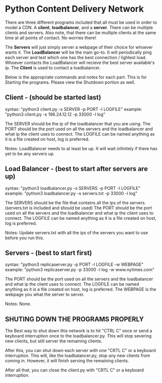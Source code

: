 <h1>Python Content Delivery Network</h1>

There are three different programs included that all must be used in order to model a CDN.
A **client**, **loadbalancer**, and a **server**. There can be multiple clients and servers. Also note,
that there can be mutliple clients at the same time at all points of contact. No worries there!

The **Servers** will just simply server a webpage of their choice for whoever wants it.
The **LoadBalancer** will be the main go-to. It will periodically ping each server and test which
one has the best connection / lightest load. Whoever contacts the LoadBalancer will recieve
the best server available's ip.
The **Client** is used to contact a loadbalancer.

Below is the appropriate commands and notes for each part.
This is for Starting the programs. Please view the Shutdown portion as well.



<h2>Client - (should be started last)</h2>
  syntax:  "python3 client.py -s SERVER -p PORT -l LOGFILE"
  example: "python3 client.py -s 196.24.12.12 -p 33000 -l log"

  The SERVER should be the ip of the loadbalancer that you are using.
  The PORT should be the port used on all the servers and the loadbalancer and what ip the client uses to connect.
  The LOGFILE can be named anything as it is a file created on host, log is preferred.

  Notes: LoadBalancer needs to at least be up. It will wait infinitely if
  there has yet to be any servers up.


<h2>Load Balancer - (best to start after servers are up)</h2>
  syntax:  "python3 loadbalancer.py -s SERVERS -p PORT -l LOGFILE"
  example: "python3 loadbalancer.py -s servers.txt -p 33000 -l log"

  The SERVERS should be the file that contains all the ips of the servers.
  (servers.txt is included and should be used)
  The PORT should be the port used on all the servers and the loadbalancer and what ip the client uses to connect.
  The LOGFILE can be named anything as it is a file created on host, log is preferred.

  Notes: Update servers.txt with all the ips of the servers you want to use before you run this.


<h2>Servers - (best to start first)</h2>
  syntax:  "python3 replicaserver.py -p PORT -l LOGFILE -w WEBPAGE"
  example: "python3 replicaserver.py -p 33000 -l log -w www.nytimes.com"

  The PORT should be the port used on all the servers and the loadbalancer and what ip the client uses to connect.
  The LOGFILE can be named anything as it is a file created on host, log is preferred.
  The WEBPAGE is the webpage you what the server to server.

  Notes: None.




<h2>SHUTING DOWN THE PROGRAMS PROPERLY</h2>
The Best way to shut down this network is to hit "CTRL C" once or send a keyboard interruption once
to the loadbalancer.py. This will stop severing new clients, but still server the remaining clients.

After this, you can shut down each server with one "CRTL C" or a keyboard interruption. This will, like the
loadbalancer.py, stop any new clients from coming in. However, it will finish serving the remaining clients.

After all that, you can close the client.py with "CRTL C" or a keyboard interruption.




